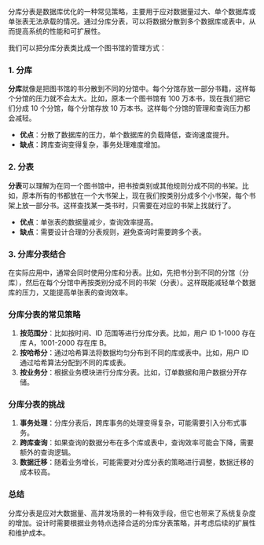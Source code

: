 分库分表是数据库优化的一种常见策略，主要用于应对数据量过大、单个数据库或单张表无法承载的情况。通过分库分表，可以将数据分散到多个数据库或表中，从而提高系统的性能和可扩展性。

我们可以把分库分表类比成一个图书馆的管理方式：

### 1. 分库

**分库**就像是把图书馆的书分散到不同的分馆中。每个分馆存放一部分书籍，这样每个分馆的压力就不会太大。比如，原本一个图书馆有 100 万本书，现在我们把它们分成 10 个分馆，每个分馆存放 10 万本书。这样每个分馆的管理和查询压力都会减轻。

- **优点**：分散了数据库的压力，单个数据库的负载降低，查询速度提升。
- **缺点**：跨库查询变得复杂，事务处理难度增加。

### 2. 分表

**分表**可以理解为在同一个图书馆中，把书按类别或其他规则分成不同的书架。比如，原本所有的书都放在一个大书架上，现在我们按类别分成多个小书架，每个书架上放一部分书。这样查找某一类书时，只需要在对应的书架上找就行了。

- **优点**：单张表的数据量减少，查询效率提高。
- **缺点**：需要设计合理的分表规则，避免查询时需要跨多个表。

### 3. 分库分表结合

在实际应用中，通常会同时使用分库和分表。比如，先把书分到不同的分馆（分库），然后在每个分馆中再按类别分成不同的书架（分表）。这样既能减轻单个数据库的压力，又能提高单张表的查询效率。

### 分库分表的常见策略

1. **按范围分**：比如按时间、ID 范围等进行分库分表。比如，用户 ID 1-1000 存在库 A，1001-2000 存在库 B。
2. **按哈希分**：通过哈希算法将数据均匀分布到不同的库或表中。比如，用户 ID 通过哈希算法分配到不同的库或表。
3. **按业务分**：根据业务模块进行分库分表。比如，订单数据和用户数据分开存储。

### 分库分表的挑战

1. **事务处理**：分库分表后，跨库事务的处理变得复杂，可能需要引入分布式事务。
2. **跨库查询**：如果查询的数据分布在多个库或表中，查询效率可能会下降，需要额外的查询逻辑。
3. **数据迁移**：随着业务增长，可能需要对分库分表的策略进行调整，数据迁移的成本较高。

### 总结

分库分表是应对大数据量、高并发场景的一种有效手段，但它也带来了系统复杂度的增加。设计时需要根据业务特点选择合适的分库分表策略，并考虑后续的扩展性和维护成本。
